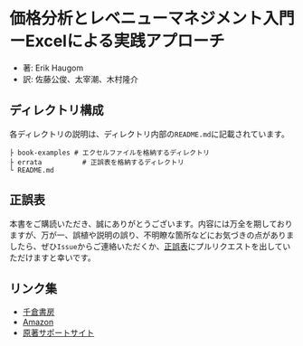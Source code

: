 # 価格分析とレベニューマネジメント入門ーExcelによる実践アプローチ

- 著: Erik Haugom
- 訳: 佐藤公俊、太宰潮、木村隆介

## ディレクトリ構成

各ディレクトリの説明は、ディレクトリ内部の`README.md`に記載されています。

```
├ book-examples # エクセルファイルを格納するディレクトリ  
├ errata          # 正誤表を格納するディレクトリ   
└ README.md  
```

## 正誤表
本書をご購読いただき、誠にありがとうございます。内容には万全を期しておりますが、万が一、誤植や説明の誤り、不明瞭な箇所などにお気づきの点がありましたら、ぜひ`Issue`からご連絡いただくか、[正誤表](./errata/table-of-errata.md)にプルリクエストを出していただけますと幸いです。

## リンク集

- [千倉書房]()
- [Amazon](https://www.amazon.co.jp/%E4%BE%A1%E6%A0%BC%E5%88%86%E6%9E%90%E3%81%A8%E3%83%AC%E3%83%99%E3%83%8B%E3%83%A5%E3%83%BC%E3%83%9E%E3%83%8D%E3%82%B8%E3%83%A1%E3%83%B3%E3%83%88%E5%85%A5%E9%96%80%E2%80%90-Excel%E3%81%AB%E3%82%88%E3%82%8B%E5%AE%9F%E8%B7%B5%E3%82%A2%E3%83%97%E3%83%AD%E3%83%BC%E3%83%81-%E3%82%A8%E3%83%AA%E3%83%83%E3%82%AF%E3%83%BB%E3%83%8F%E3%82%A6%E3%82%B4%E3%83%A0/dp/4805113510)
- [原著サポートサイト](https://www.routledge.com/Essentials-of-Pricing-Analytics-Tools-and-Implementation-with-Excel/Haugom/p/book/9780367363239?srsltid=AfmBOooam_J45UBrkbmPgVLKBT5zrBAYsD266oyLwAfPagJexUVotxDr)

